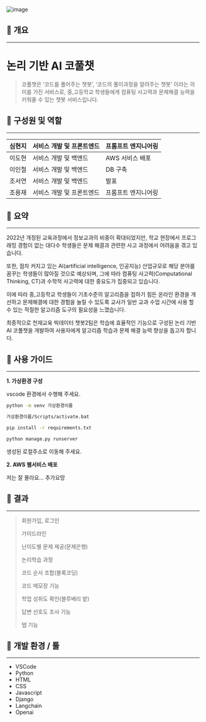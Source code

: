 ![image](https://github.com/makeflower99/chatbot_gptAPI/assets/155403618/1a91dbf0-4081-4a60-9abf-9e47b381c0a2)

## 📌 개요

---

# 논리 기반 AI 코풀챗 
>코풀챗은 ‘코드를 풀어주는 챗봇’, ‘코드의 풀이과정을 알려주는 챗봇’ 이라는 의미를 가진 서비스로, 중,고등학교 학생들에게 컴퓨팅 사고력과 문제해결 능력을 키워줄 수 있는 챗봇 서비스입니다.





## 📌 **구성원 및 역할**

---

| 심현지 | 서비스 개발 및 프론트엔드 | 프롬프트 엔지니어링 |
| --- | --- | --- |
| 이도현 | 서비스 개발 및 백엔드 | AWS 서비스 배포 |
| 이인철 | 서비스 개발 및 백엔드 | DB 구축 |
| 조서연 | 서비스 개발 및 백엔드 | 발표 |
| 조용재 |서비스 개발 및 프론트엔드 | 프롬프트 엔지니어링 |




## 📌 요약

---
2022년 개정된 교육과정에서 정보교과의 비중이 확대되었지만, 학교 현장에서 프로그래밍 경험이 없는 대다수 학생들은 문제 해결과 관련한 사고 과정에서 어려움을 겪고 있습니다.

또한, 점차 커지고 있는 AI(artificial intelligence, 인공지능) 산업규모로 해당 분야를 꿈꾸는 학생들이 많아질 것으로 예상되며, 그에 따라 컴퓨팅 사고력(Computational Thinking, CT)과 수학적 사고력에 대한 중요도가 집중되고 있습니다.

이에 따라 중,고등학교 학생들이 기초수준의 알고리즘을 접하기 힘든 온라인 환경을 개선하고 문제해결에 대한 경험을 늘릴 수 있도록 교사가 일반 교과 수업 시간에 사용 할 수 있는 적절한 알고리즘 도구의 필요성을 느꼈습니다.

최종적으로 천재교육 빅데이터 챗봇2팀은 학습에 효율적인 기능으로 구성된 논리 기반 AI 코풀챗을 개발하여 사용자에게 알고리즘 학습과 문제 해결 능력 향상을 돕고자 합니다.

## 📌 사용 가이드
---

**1. 가상환경 구성**
   
vscode 환경에서 수행해 주세요.

```bash
python -m venv 가상환경이름
```

```bash
가상환경이름/Scripts/activate.bat
```

```bash
pip install -r requirements.txt
```

```bash
python manage.py runserver
```

생성된 로컬주소로 이동해 주세요.

**2. AWS 웹서비스 배포**

저는 잘 몰라요... 추가요망



## 📌 결과

---

> 회원가입, 로그인
>
> 가이드라인
>
> 난이도별 문제 제공(문제은행)
>
> 논리학습 과정
>
> 코드 순서 조합(블록코딩)
>
> 코드 메모장 기능
>
> 학업 성취도 확인(블루베리 밭)
>
> 답변 선호도 조사 기능
>
> 탭 기능
> 



## 📌 개발 환경 / 툴

---

- VSCode
- Python
- HTML
- CSS
- Javascript
- Django 
- Langchain
- Openai




